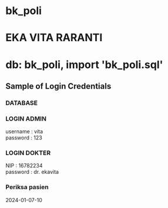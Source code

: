 # bk_poli
<h1>EKA VITA RARANTI</h1>
<h1>db: bk_poli, import 'bk_poli.sql'</h1>
<h2>Sample of Login Credentials</h2>
<h3>DATABASE</h3>
<h3>LOGIN ADMIN</h3>
username : vita<br>
password : 123
<br>
<h3>LOGIN DOKTER</h3>
NIP : 16782234<br>
password : dr. ekavita
<br>
<h3>Periksa pasien</h3>
2024-01-07-10
